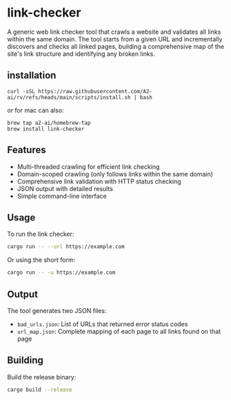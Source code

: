 link-checker
============

A generic web link checker tool that crawls a website and validates all links within the same domain. The tool starts from a given URL and incrementally discovers and checks all linked pages, building a comprehensive map of the site's link structure and identifying any broken links.

## installation

```
curl -sSL https://raw.githubusercontent.com/A2-ai/rv/refs/heads/main/scripts/install.sh | bash
```

or for mac can also:

```
brew tap a2-ai/homebrew-tap
brew install link-checker
```

## Features

- Multi-threaded crawling for efficient link checking
- Domain-scoped crawling (only follows links within the same domain)
- Comprehensive link validation with HTTP status checking
- JSON output with detailed results
- Simple command-line interface

## Usage

To run the link checker:

```bash
cargo run -- --url https://example.com
```

Or using the short form:

```bash
cargo run -- -u https://example.com
```

## Output

The tool generates two JSON files:
- `bad_urls.json`: List of URLs that returned error status codes
- `url_map.json`: Complete mapping of each page to all links found on that page

## Building

Build the release binary:

```bash
cargo build --release
```

